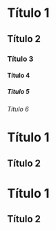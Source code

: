 # Título 1

## Título 2

### Título 3

#### Título 4

##### Título 5

###### Título 6

Título 1
===

Título 2
---

# Título 1 #

## Título 2 ##